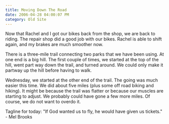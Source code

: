 ```yaml
---
title: Moving Down The Road
date: 2006-04-28 04:00:07 PM
category: Old Site
---
```


Now that Rachel and I got our bikes back from the shop, we are back to riding. The repair shop did a good job with our bikes. Rachel is able to shift again, and my brakes are much smoother now.

There is a three-mile trail connecting two parks that we have been using. At one end is a big hill. The first couple of times, we started at the top of the hill, went part way down the trail, and turned around. We could only make it partway up the hill before having to walk.

Wednesday, we started at the other end of the trail. The going was much easier this time. We did about five miles (plus some off road biking and hiking). It might be because the trail was flatter or because our muscles are starting to adjust. We probably could have gone a few more miles. Of course, we do not want to overdo it.

Tagline for today: "If God wanted us to fly, he would have given us tickets." - Mel Brooks
